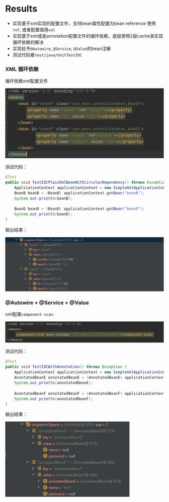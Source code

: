 

# Results

- 实现基于xml实现的配置文件，支持bean属性配置为bean reference 使用`ref`, 或者配置值用`val`
- 实现基于xml或是annotation配置文件的循环依赖，底层使用2层cache来实现循环依赖的解决
- 实现给予`@Autowire`, `@Service`, `@Value`的bean注解
- 测试代码看`test/java/UnitTestIOC`

### XML 循环依赖

循环依赖xml配置文件

![image-20210905125345805](rsrc/README/image-20210905125345805.png)

测试代码：

```java
@Test
public void TestIOCPlainXmlBeanWithCircularDependency() throws Exception {
    ApplicationContext applicationContext = new SimpleXmlApplicationContext("appContext-PlainXmlWithCircularDependency.xml");
    BeanB beanB = (BeanB) applicationContext.getBean("beanB");
    System.out.println(beanB);

    BeanD beanD = (BeanD) applicationContext.getBean("beanD");
    System.out.println(beanD);
}
```



输出结果：

![image-20210905124142080](rsrc/README/image-20210905124142080.png)

### @Autowire + @Service + @Value

xml配置`component-scan`: 

![image-20210905132304806](rsrc/README/image-20210905132304806.png)

测试代码：

```java
@Test
public void TestIOCWithAnnotation() throws Exception {
    ApplicationContext applicationContext = new SimpleXmlApplicationContext("appContext-AnnotatedBeanAutowire.xml");
    AnnotatedBeanE annotatedBeanE = (AnnotatedBeanE) applicationContext.getBean("annotatedBeanE");
    System.out.println(annotatedBeanE);

    AnnotatedBeanF annotatedBeanF = (AnnotatedBeanF) applicationContext.getBean("annotatedBeanF");
    System.out.println(annotatedBeanF);
}
```



输出结果：

![image-20210905132209659](rsrc/README/image-20210905132209659.png)



